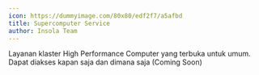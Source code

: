 ```yaml
---
icon: https://dummyimage.com/80x80/edf2f7/a5afbd
title: Supercomputer Service
author: Insola Team
---
```


Layanan klaster High Performance Computer yang terbuka untuk umum. Dapat diakses kapan saja dan dimana saja (Coming Soon)